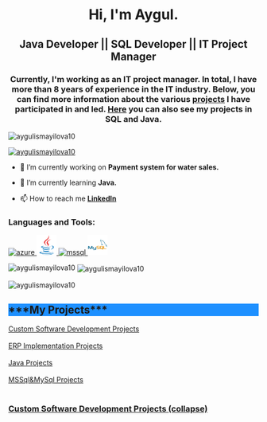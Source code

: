 <h1 align="center">Hi, I'm Aygul.</h1>
<h2 align="center">Java Developer || SQL Developer || IT Project Manager</h2>
<h3 align="center"> Currently, I'm working as an IT project manager. In total, I have more than 8 years of experience in the IT industry. Below, you can find more information about the various <a href="https://github.com/AygulIsmayilova10#my-projects" alt="azure" width="40" height="40"/> projects</a>   I have participated in and led.
<a href="https://github.com/AygulIsmayilova10#my-projects" alt="azure" width="40" height="40"/> Here</a> you can also see my projects in SQL and Java.
</h3>


<p align="left"> <img src="https://komarev.com/ghpvc/?username=aygulismayilova10&label=Profile%20views&color=0e75b6&style=flat" alt="aygulismayilova10" /> </p>

<p align="left"> <a href="https://github.com/ryo-ma/github-profile-trophy"><img src="https://github-profile-trophy.vercel.app/?username=aygulismayilova10" alt="aygulismayilova10" /></a> </p>

- 🔭 I’m currently working on **Payment system for water sales.**

- 🌱 I’m currently learning **Java.**

- 📫 How to reach me **[LinkedIn](https://www.linkedin.com/in/aygul-ismayilova-018547177/)**


<p align="left">
</p>

<h3 align="left">Languages and Tools:</h3>
<p align="left"> <a href="https://azure.microsoft.com/en-in/" target="_blank" rel="noreferrer"> <img src="https://www.vectorlogo.zone/logos/microsoft_azure/microsoft_azure-icon.svg" alt="azure" width="40" height="40"/> </a> <a href="https://www.java.com" target="_blank" rel="noreferrer"> <img src="https://raw.githubusercontent.com/devicons/devicon/master/icons/java/java-original.svg" alt="java" width="40" height="40"/> </a> <a href="https://www.microsoft.com/en-us/sql-server" target="_blank" rel="noreferrer"> <img src="https://www.svgrepo.com/show/303229/microsoft-sql-server-logo.svg" alt="mssql" width="40" height="40"/> </a> <a href="https://www.mysql.com/" target="_blank" rel="noreferrer"> <img src="https://raw.githubusercontent.com/devicons/devicon/master/icons/mysql/mysql-original-wordmark.svg" alt="mysql" width="40" height="40"/> </a> </p>

<p><img align="left" src="https://github-readme-stats.vercel.app/api/top-langs?username=aygulismayilova10&show_icons=true&locale=en&layout=compact" alt="aygulismayilova10" /></p>

<p>&nbsp;<img align="center" src="https://github-readme-stats.vercel.app/api?username=aygulismayilova10&show_icons=true&locale=en" alt="aygulismayilova10" /></p>

<p><img align="center" src="https://github-readme-streak-stats.herokuapp.com/?user=aygulismayilova10&" alt="aygulismayilova10" /></p>
<h2 style="background-color:DodgerBlue;">***My Projects***</h2>
<a href=""/>Custom Software Development Projects</a><br></br>
<a href=""/>ERP Implementation Projects</a><br></br>
<a href=""/>Java Projects</a> <br></br>
<a href=""/>MSSql&MySql Projects</a> <br></br>

<div class="openberkeley-collapsible-container" id="openberkeley-collapsible-container-0">
<h3 class="openberkeley-collapsible-controller"><a href="#openberkeley-collapsible-container-0-target" class="openberkeley-collapsible-trigger" aria-expanded="false" id="openberkeley-collapsible-container-0-trigger" aria-controls="openberkeley-collapsible-container-0-target">Custom Software Development Projects <span class="openberkeley-collapsible-status"><span class="fa fa-plus"><span class="element-invisible"> (collapse)</span></span></span></a></h3>
<div class="openberkeley-collapsible-target clearfix" id="openberkeley-collapsible-container-0-target" style="display: none;">
<p>Expand the WYSIWYG toolbar so that you see the HTML button. When you click the button, a popup will appear where you can edit the HTML of your content directly.</p>
<p><img class="openberkeley-2px-border-padded" src="https://open.berkeley.edu/sites/default/files/styles/panopoly_image_original/public/html-button_resized.png?itok=KDhGdabP&amp;timestamp=1452824203" alt=""></p>
<p>HTML editing window:</p>
<p><img class="openberkeley-2px-border-padded" src="https://open.berkeley.edu/sites/default/files/styles/panopoly_image_original/public/html-window.png?itok=AnpH6PUy&amp;timestamp=1451413890" alt=""></p>
<p>Each collapsible content chunk must have a container div around the whole chunk, a heading that serves as the controller, and a target div that surrounds the content that you want to expand/collapse. You must use the correct tags and class names for each item, otherwise the expand/collapse won’t work.</p>
<ul>
<li>For the container, use a div with class="openberkeley-collapsible-container"</li>
<li>For the controller, use a heading (h2, h3, h4, or h5) with class="openberkeley-collapsible-controller"</li>
<li>For the target content, use a div with class="openberkeley-collapsible-target"</li>
</ul>
<p>Copy and paste the below sample code into your HTML editing window. You can add this text even if there is already content/HTML in the window, just take care to copy and paste the sample code in the correct place.</p>
<p>In the below sample code, replace the text in the &lt;h2&gt; (the controller heading) tag and the &lt;p&gt; (paragraph target content) tag with your expand/collapse text.</p>
</div>
</div>
